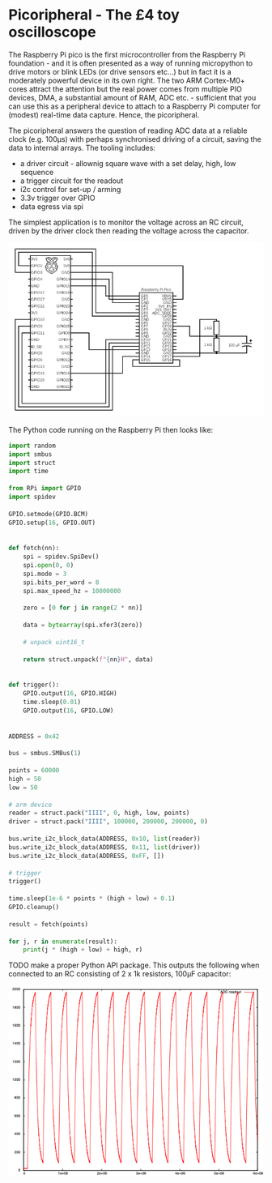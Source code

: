 Picoripheral - The £4 toy oscilloscope
======================================

The Raspberry Pi pico is the first microcontroller from the Raspberry Pi foundation - and it is often presented as a way of running micropython to drive motors or blink LEDs (or drive sensors etc...) but in fact it is a moderately powerful device in its own right. The two ARM Cortex-M0+ cores attract the attention but the real power comes from multiple PIO devices, DMA, a substantial amount of RAM, ADC etc. - sufficient that you can use this as a peripheral device to attach to a Raspberry Pi computer for (modest) real-time data capture. Hence, the picoripheral.

The picoripheral answers the question of reading ADC data at a reliable clock (e.g. 100µs) with perhaps synchronised driving of a circuit, saving the data to internal arrays. The tooling includes:

 - a driver circuit - allownig square wave with a set delay, high, low sequence
 - a trigger circuit for the readout
 - i2c control for set-up / arming
 - 3.3v trigger over GPIO
 - data egress via spi

The simplest application is to monitor the voltage across an RC circuit, driven by the driver clock then reading the voltage across the capacitor.

![Wiring diagram](./wiring.png)

The Python code running on the Raspberry Pi then looks like:

```python
import random
import smbus
import struct
import time

from RPi import GPIO
import spidev

GPIO.setmode(GPIO.BCM)
GPIO.setup(16, GPIO.OUT)


def fetch(nn):
    spi = spidev.SpiDev()
    spi.open(0, 0)
    spi.mode = 3
    spi.bits_per_word = 8
    spi.max_speed_hz = 10000000

    zero = [0 for j in range(2 * nn)]

    data = bytearray(spi.xfer3(zero))

    # unpack uint16_t

    return struct.unpack(f"{nn}H", data)


def trigger():
    GPIO.output(16, GPIO.HIGH)
    time.sleep(0.01)
    GPIO.output(16, GPIO.LOW)


ADDRESS = 0x42

bus = smbus.SMBus(1)

points = 60000
high = 50
low = 50

# arm device
reader = struct.pack("IIII", 0, high, low, points)
driver = struct.pack("IIII", 100000, 200000, 200000, 0)

bus.write_i2c_block_data(ADDRESS, 0x10, list(reader))
bus.write_i2c_block_data(ADDRESS, 0x11, list(driver))
bus.write_i2c_block_data(ADDRESS, 0xFF, [])

# trigger
trigger()

time.sleep(1e-6 * points * (high + low) + 0.1)
GPIO.cleanup()

result = fetch(points)

for j, r in enumerate(result):
    print(j * (high + low) + high, r)
```

TODO make a proper Python API package. This outputs the following when connected to an RC consisting of 2 x 1k resistors, 100µF capacitor:

![ADC output](./adc_rc.png)
